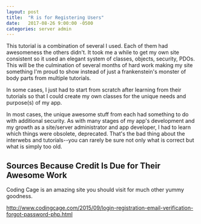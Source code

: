 ```yaml
---
layout: post
title:  "R is for Registering Users"
date:   2017-08-26 9:00:00 -0500
categories: server admin
---
```

This tutorial is a combination of several I used. Each of them had awesomeness the others didn't. It took me a while to get my own site consistent so it used an elegant system of classes, objects, security, PDOs. This will be the culmination of several months of hard work making my site something I'm proud to show instead of just a frankenstein's monster of body parts from multiple tutorials.

In some cases, I just had to start from scratch after learning from their tutorials so that I could create my own classes for the unique needs and purpose(s) of my app.

In most cases, the unique awesome stuff from each had something to do with additional security. As with many stages of my app's development and my growth as a site/server administrator and app developer, I had to learn which things were obsolete, deprecated. That's the bad thing about the interwebs and tutorials--you can rarely be sure not only what is correct but what is simply too old. 

## Sources Because Credit Is Due for Their Awesome Work

Coding Cage is an amazing site you should visit for much other yummy goodness.

http://www.codingcage.com/2015/09/login-registration-email-verification-forgot-password-php.html

